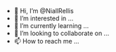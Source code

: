 - 👋 Hi, I’m @NiallRellis
- 👀 I’m interested in ...
- 🌱 I’m currently learning ...
- 💞️ I’m looking to collaborate on ...
- 📫 How to reach me ...

<!---
NiallRellis/NiallRellis is a ✨ special ✨ repository because its `README.md` (this file) appears on your GitHub profile.
You can click the Preview link to take a look at your changes.
--->
